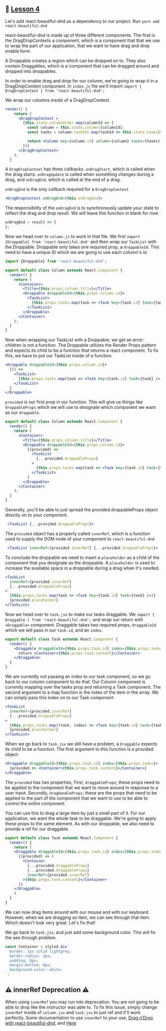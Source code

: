 ## :movie_camera: [Lesson 4](https://egghead.io/lessons/react-reorder-a-list-with-react-beautiful-dnd)

<TimeStamp start="0:06" end="0:16">

Let's add react-beautiful-dnd as a dependency to our project. Run `yarn add react-beautiful-dnd`

</TimeStamp>

<TimeStamp start="0:28" end="0:54">

react-beautiful-dnd is made up of three different components. The first is the DragDropContexts a component, which is a component that that we use to wrap the part of our application, that we want to have drag and drop enable form.

A Droppable creates a region which can be dropped on to. They also contain Draggables, which is a component that can be dragged around and dropped into droppables. 

</TimeStamp>

<TimeStamp start="0:55" end="1:12">

In order to enable drag and drop for our column, we're going to wrap it in a DragDropContext component. In `index.js` file we'll import `import { DragDropContext } from 'react-beautiful-dnd';` 

</TimeStamp>


<TimeStamp start="1:13" end="1:21">

We wrap our columns inside of a DragDropContext. 

```jsx
render() {
    return (
      <DragDropContext >
        {this.state.columnOrder.map(columnId => {
          const column = this.state.columns[columnId];
          const tasks = column.taskIds.map(taskId => this.state.tasks[taskId]);

          return <Column key={column.id} column={column} tasks={tasks} />;
        })}
      </DragDropContext>
    );
  }
```

</TimeStamp>

<TimeStamp start="1:22" end="1:41">

A `DragDropContext` has three callbacks. `onDragStart`, which is called when the drag starts. `onDragUpdate` is called when something changes during a drag, and `onDragEnd`, which is called at the end of a drag.

</TimeStamp>

<TimeStamp start="1:43" end="1:50">

`onDragEnd` is the only callback required for a `DragDropContext`

```jsx
<DragDropContext onDragEnd={this.onDragEnd}>
```

</TimeStamp>

<TimeStamp start="1:53" end="2:07">

The responsibility of the `onDragEnd` is to synchronously update your state to reflect the drag and drop result. We will leave this function in blank for now.

```jsx
onDragEnd = result => {
};
```

</TimeStamp>

<TimeStamp start="2:09" end="2:37">

Now we head over to `column.js` to work in that file. We first `import {Droppable} from 'react-beautiful-dnd'` and then wrap our `TaskList` with the Droppable. Droppable only takes one required prop, a `droppableId`. This need to have a unique ID which we are going to use each column's id. 

```jsx
import {Droppable} from 'react-beautiful-dnd';

export default class Column extends React.Component {
  render() {
    return (
      <Container>
        <Title>{this.props.column.title}</Title>
        <Droppable droppableId={this.props.column.id}>
          <TaskList>
            {this.props.tasks.map(task => <Task key={task.id} task={task} />)}
          </TaskList>
        </Droppable>
      </Container>
    );
  }
}
```

</TimeStamp>

<TimeStamp start="2:40" end="3:00">

Now when wrapping our TaskList with a Droppable, we get an error: children is not a function. The Droppable utilizes the Render Props pattern and expects its child to be a function that returns a react component. To fix this, we have to put our TaskList inside of a function.

```jsx
<Droppable droppableId={this.props.column.id}>
  {() => 
    <TaskList>
      {this.props.tasks.map(task => <Task key={task.id} task={task} />)}
    </TaskList>
  }
</Droppable>
```

</TimeStamp>

<TimeStamp start="3:17" end="3:41">

`provided` is our first prop in our function. This will give us things like `droppableProps` which we will use to designate which component we want as our `droppable`.

```jsx
export default class Column extends React.Component {
  render() {
    return (
      <Container>
        <Title>{this.props.column.title}</Title>
        <Droppable droppableId={this.props.column.id}>
          {(provided) => 
            <TaskList
              {...provided.droppableProps}
            >
              {this.props.tasks.map(task => <Task key={task.id} task={task} />)}
            </TaskList>
          }
        </Droppable>
      </Container>
    );
  }
}
```

</TimeStamp>


<TimeStamp start="3:54" end="4:00">

Generally, you'll be able to just spread the provided.droppableProps object directly on to your component.

```jsx
 <TaskList {...provided.droppableProps}>
```

</TimeStamp>


<TimeStamp start="4:01" end="4:13">

The `provided` object has a property called `innerRef`, which is a function used to supply the DOM node of your component to `react-beautiful-dnd`

```jsx
 <TaskList innerRef={provided.innerRef} {...provided.droppableProps}>
```

</TimeStamp>

<TimeStamp start="4:28" end="4:57">

To conclude the droppable we need to insert a `placeholder` as a child of the component that you designate as the droppable. A `placeholder` is used to increase the available space in a droppable during a drag when it's needed.

```jsx
<TaskList
  innerRef={provided.innerRef}
  {...provided.droppableProps}
>
  {this.props.tasks.map(task => <Task key={task.id} task={task} />)}
  {provided.placeholder}
</TaskList>
```

</TimeStamp>

<TimeStamp start="4:59" end="5:31">

Now we head over to `task.jsx` to make our tasks draggable. We `import { Draggable } from 'react-beautiful-dnd';` and wrap our return with `<Draggable>` component. Draggable takes two required props, `draggableId` which we will pass in our `task.id`, and  an `index`. 

```jsx
export default class Task extends React.Component {
  render() {
    <Draggable draggableId={this.props.task.id} index={this.props.index}>
      return <Container>{this.props.task.content}</Container>
    </Draggable>
  }
}
```

</TimeStamp>

<TimeStamp start="5:32" end="6:08">

We are currently not passing an index to our task component, so we go back to our column component to do that. Our Column component is currently mapping over the tasks prop and returning a Task component. The second argument to a map function is the index of the item in the array. We can simply pass this index on to our Task component.

```jsx
<TaskList
  innerRef={provided.innerRef}
  {...provided.droppableProps}
>
  {this.props.tasks.map((task, index) => <Task key={task.id} task={task} index={index}/>)}
  {provided.placeholder}
</TaskList>

```

</TimeStamp>

<TimeStamp start="6:09" end="6:32">

When we go back to `task.jsx` we still have a problem, a `Draggable` expects its child to be a function. The first argument to this function is a provided object.

```jsx
<Draggable draggableId={this.props.task.id} index={this.props.index}>
  {provided => <Container>{this.props.task.content}</Container>}
</Draggable>
```

</TimeStamp>

<TimeStamp start="6:34" end="7:17">

The `provided`  has two properties, First,  `draggableProps`; these props need to be applied to the component that we want to move around in response to a user input. Secondly, `dragHandleProps`; these are the props that need to be applied to the part of the component that we want to use to be able to control the entire component.

You can use this to drag a large item by just a small part of it. For our application, we want the whole task to be draggable. We're going to apply these props to the same element. As with our droppable, we also need to provide a ref for our draggable.

```jsx
export default class Task extends React.Component {
  render() {
    return (
    <Draggable draggableId={this.props.task.id} index={this.props.index}>
      {(provided) => (
        <Container
          {...provided.draggableProps}
          {...provided.draggableProps}
          innerRef={provided.innerRef}
        >{this.props.task.content}</Container>
      )}
    </Draggable>
    )
  }
}
```

</TimeStamp>

<TimeStamp start="7:18" end="7:29">

We can now drag items around with our mouse and with our keyboard. However, when we are dragging an item, we can see through that item. Which doesn't look very great. Let's fix that!

</TimeStamp>

<TimeStamp start="7:30" end="7:56">

We go back to `task.jsx`, and just add some background color. This will fix the see through problem. 

```jsx
const Container = styled.div`
  border: 1px solid lightgrey;
  border-radius: 2px;
  padding: 8px;
  margin-bottom: 8px;
  background-color: white;
`;
```

</TimeStamp>


## :warning: innerRef Deprecation :warning:

When using `innerRef` you may run into deprecation. You are not going to be able to drop like the instructor was able to.  To fix this issue, simply change `innerRef` inside of `column.jsx` and `task.jsx` to just ref and it'll work perfectly. Some documentation to use `innerRef` to your use, [Drag n’Drop with react-beautiful-dnd](https://medium.com/@reireynoso/drag-ndrop-with-react-beautiful-dnd-73014e5937f2), and [Here](https://github.com/atlassian/react-beautiful-dnd/blob/master/docs/guides/using-inner-ref.md)
